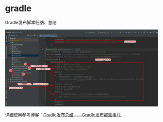# gradle
Gradle发布脚本归纳、总结

![](https://github.com/itxiaox/gradle/blob/master/img/gradle_publish.jpg?raw=true)

详细使用参考博客：[Gradle发布总结——Gradle发布那些事儿](https://mp.csdn.net/console/editor/html/107726310)

